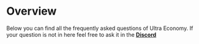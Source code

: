 # Overview
Below you can find all the frequently asked questions of Ultra Economy. If your question is not in here feel free to ask it in the **[Discord](https://discord.gg/3JuHDm8)**
